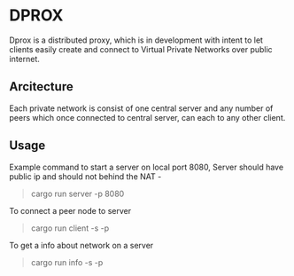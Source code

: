 # DPROX
Dprox is a distributed proxy, which is in development with intent to let clients easily create and connect to Virtual Private Networks over public internet.

## Arcitecture
Each private network is consist of one central server and any number of peers which once connected to central server, can each to any other client.

## Usage

Example command to start a server on local port 8080, Server should have public ip and should not behind the NAT  -

> cargo run server -p 8080

To connect a peer node to server
> cargo run client -s <server-ip> -p <server-port>

To get a info about network on a server
> cargo run info -s <server-ip> -p <server-port>
